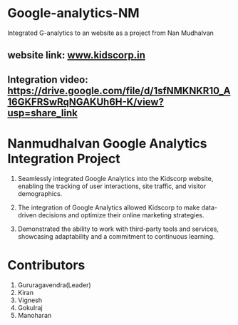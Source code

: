 # Google-analytics-NM
Integrated G-analytics to an website as a project from Nan Mudhalvan
## website link: www.kidscorp.in
## Integration video: https://drive.google.com/file/d/1sfNMKNKR10_A16GKFRSwRqNGAKUh6H-K/view?usp=share_link

# Nanmudhalvan Google Analytics Integration Project

  1. Seamlessly integrated Google Analytics into the Kidscorp website, enabling the tracking of user interactions, site traffic, and visitor demographics.

  2. The integration of Google Analytics allowed Kidscorp to make data-driven decisions and optimize their online marketing strategies.

  3. Demonstrated the ability to work with third-party tools and services, showcasing adaptability and a commitment to continuous learning.


# Contributors
  1. Gururagavendra(Leader)
  2. Kiran
  3. Vignesh
  4. Gokulraj
  5. Manoharan
